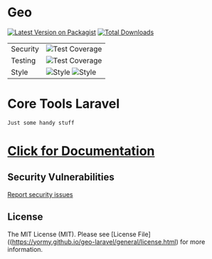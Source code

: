 # Geo
[![Latest Version on Packagist](https://img.shields.io/packagist/v/yormy/geo.svg?style=flat-square)](https://packagist.org/packages/yormy/geo)
[![Total Downloads](https://img.shields.io/packagist/dt/yormy/geo.svg?style=flat-square)](https://packagist.org/packages/yormy/geo)

|          |                                                               |
|----------|---------------------------------------------------------------|
| Security | ![Test Coverage](badges/insights_security.svg)                |
| Testing  | ![Test Coverage](badges/test_coverage.svg)                    |
| Style    | ![Style](badges/stan.svg) ![Style](badges/insights_code.svg)  | 


# Core Tools Laravel
```Just some handy stuff```

# [Click for Documentation](https://yormy.github.io/geo-laravel/)

## Security Vulnerabilities
[Report security issues](https://yormy.github.io/geo-laravel/general/report_security.html)

## License

The MIT License (MIT). Please see [License File]((https://yormy.github.io/geo-laravel/general/license.html) for more information.

